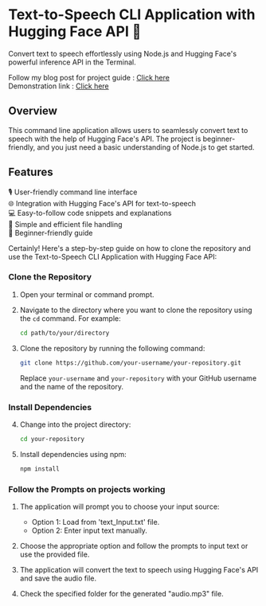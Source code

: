 # Text-to-Speech CLI Application with Hugging Face API 🚀

Convert text to speech effortlessly using Node.js and Hugging Face's powerful inference API in the Terminal.   

Follow my blog post for project guide : [Click here](https://yashwanth36.hashnode.dev/beginners-project-make-a-node-js-command-line-application-to-convert-text-to-speech-using-hugging-face-inference-api)    
Demonstration link : [Click here](https://youtu.be/NpZCn8zwZuE?si=mld-GP5gFPN7JTyO)

## Overview

This command line application allows users to seamlessly convert text to speech with the help of Hugging Face's API. The project is beginner-friendly, and you just need a basic understanding of Node.js to get started.

## Features

🎙️ User-friendly command line interface  
🌐 Integration with Hugging Face's API for text-to-speech  
💻 Easy-to-follow code snippets and explanations  
🚀 Simple and efficient file handling  
🤖 Beginner-friendly guide



Certainly! Here's a step-by-step guide on how to clone the repository and use the Text-to-Speech CLI Application with Hugging Face API:

### Clone the Repository

1. Open your terminal or command prompt.

2. Navigate to the directory where you want to clone the repository using the `cd` command. For example:
   ```bash
   cd path/to/your/directory
   ```

3. Clone the repository by running the following command:
   ```bash
   git clone https://github.com/your-username/your-repository.git
   ```
   Replace `your-username` and `your-repository` with your GitHub username and the name of the repository.

### Install Dependencies

4. Change into the project directory:
   ```bash
   cd your-repository
   ```

5. Install dependencies using npm:
   ```bash
   npm install
   ```


### Follow the Prompts on projects working

1. The application will prompt you to choose your input source:
   - Option 1: Load from 'text_Input.txt' file.
   - Option 2: Enter input text manually.

2. Choose the appropriate option and follow the prompts to input text or use the provided file.

3. The application will convert the text to speech using Hugging Face's API and save the audio file.

4. Check the specified folder for the generated "audio.mp3" file.
